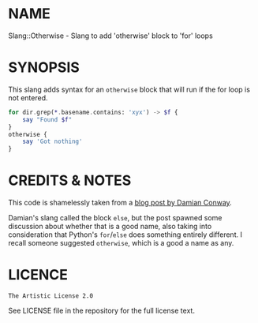 NAME
====

Slang::Otherwise - Slang to add 'otherwise' block to 'for' loops

SYNOPSIS
========

This slang adds syntax for an `otherwise` block that will run if the for loop is not entered.

```raku
for dir.grep(*.basename.contains: 'xyx') -> $f {
    say "Found $f"
}
otherwise {
    say 'Got nothing'
}
```

CREDITS & NOTES
===============

This code is shamelessly taken from a [blog post by Damian Conway](https://blogs.perl.org/users/damian_conway/2019/09/itchscratch.html).

Damian's slang called the block `else`, but the post spawned some discussion about whether that is a good name, also taking into consideration that Python's `for`/`else` does something entirely different. I recall someone suggested `otherwise`, which is a good a name as any.

LICENCE
=======

    The Artistic License 2.0

See LICENSE file in the repository for the full license text.
